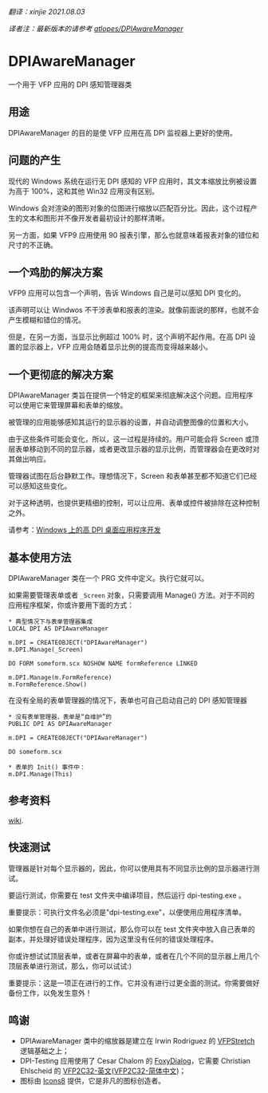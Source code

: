 _翻译：xinjie   2021.08.03_

_译者注：最新版本的请参考 [atlopes/DPIAwareManager](https://github.com/atlopes/DPIAwareManager)_

# DPIAwareManager

一个用于 VFP 应用的 DPI 感知管理器类

## 用途

DPIAwareManager 的目的是使 VFP 应用在高 DPI 监视器上更好的使用。

## 问题的产生

现代的 Windows 系统在运行无 DPI 感知的 VFP 应用时，其文本缩放比例被设置为高于 100%，这和其他 Win32 应用没有区别。

Windows 会对渲染的图形对象的位图进行缩放以匹配百分比。因此，这个过程产生的文本和图形并不像开发者最初设计的那样清晰。

另一方面，如果 VFP9 应用使用 90 报表引擎，那么也就意味着报表对象的错位和尺寸的不正确。

## 一个鸡肋的解决方案

VFP9 应用可以包含一个声明，告诉 Windows 自己是可以感知 DPI 变化的。

该声明可以让 Windwos 不干涉表单和报表的渲染。就像前面说的那样，也就不会产生模糊和错位的情况。

但是，在另一方面，当显示比例超过 100% 时，这个声明不起作用。在高 DPI 设置的显示器上，VFP 应用会随着显示比例的提高而变得越来越小。

## 一个更彻底的解决方案

DPIAwareManager 类旨在提供一个特定的框架来彻底解决这个问题。应用程序可以使用它来管理屏幕和表单的缩放。

被管理的应用能够感知其运行的显示器的设置，并自动调整图像的位置和大小。

由于这些条件可能会变化，所以，这一过程是持续的。用户可能会将 Screen 或顶层表单移动到不同的显示器，或者更改显示器的显示比例，而管理器会在更改时对其做出响应。

管理器试图在后台静默工作。理想情况下，Screen 和表单甚至都不知道它们已经可以感知这些变化。

对于这种透明，也提供更精细的控制，可以让应用、表单或控件被排除在这种控制之外。

请参考：[Windows 上的高 DPI 桌面应用程序开发](https://docs.microsoft.com/zh-cn/windows/win32/hidpi/high-dpi-desktop-application-development-on-windows)

## 基本使用方法

DPIAwareManager 类在一个 PRG 文件中定义。执行它就可以。

如果需要管理表单或者 `_Screen` 对象，只需要调用 Manage() 方法。对于不同的应用程序框架，你或许要用下面的方式：

```foxpro
* 典型情况下与表单管理器集成
LOCAL DPI AS DPIAwareManager

m.DPI = CREATEOBJECT("DPIAwareManager")
m.DPI.Manage(_Screen)

DO FORM someform.scx NOSHOW NAME formReference LINKED

m.DPI.Manage(m.FormReference)
m.FormReference.Show()
```

在没有全局的表单管理器的情况下，表单也可自己启动自己的 DPI 感知管理器

```foxpro
* 没有表单管理器，表单是“自维护”的
PUBLIC DPI AS DPIAwareManager

m.DPI = CREATEOBJECT("DPIAwareManager")

DO someform.scx

* 表单的 Init() 事件中：
m.DPI.Manage(This)
```

## 参考资料

[wiki](https://github.com/atlopes/DPIAwareManager/wiki).

## 快速测试

管理器是针对每个显示器的，因此，你可以使用具有不同显示比例的显示器进行测试。

要运行测试，你需要在 test 文件夹中编译项目，然后运行 dpi-testing.exe 。

重要提示：可执行文件名必须是"dpi-testing.exe"，以便使用应用程序清单。

如果你想在自己的表单中进行测试，那么你可以在 test 文件夹中放入自己表单的副本，并处理好错误处理程序，因为这里没有任何的错误处理程序。

你或许想试试顶层表单，或者在屏幕中的表单，或者在几个不同的显示器上用几个顶层表单进行测试，那么，你可以试试:)

重要提示：这是一项正在进行的工作。它并没有进行过更全面的测试。你需要做好备份工作，以免发生意外！

## 鸣谢

- DPIAwareManager 类中的缩放器是建立在 Irwin Rodriguez 的 [VFPStretch](https://github.com/Irwin1985/VFPStretch) 逻辑基础之上；
- DPI-Testing 应用使用了 Cesar Chalom 的 [FoxyDialog](http://vfpimaging.blogspot.com/2020/06/foxydialogs-v10-going-much-forward-with.html)，它需要 Christian Ehlscheid 的 [VFP2C32-英文](https://github.com/ChristianEhlscheid/vfp2c32)([VFP2C32-简体中文](https://github.com/vfp9/vfp2c32))；
- 图标由 [Icons8](https://icons8.com/) 提供，它是非凡的图标创造者。
